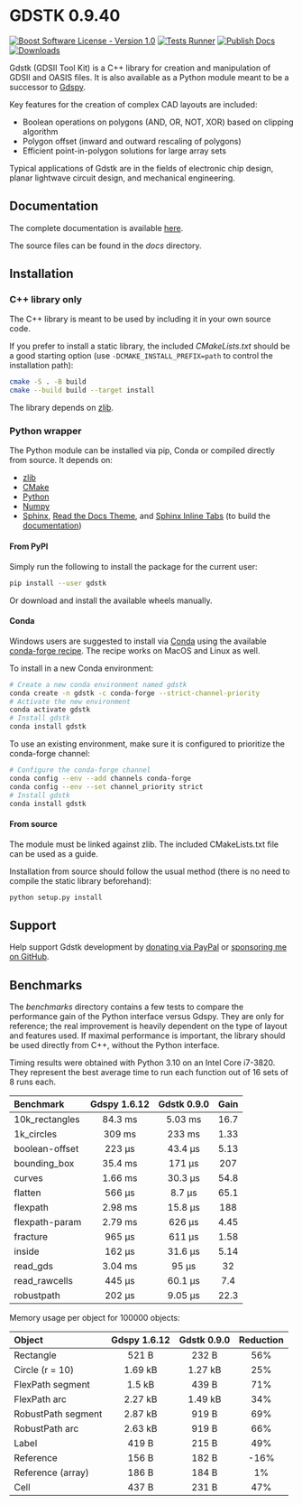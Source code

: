 # GDSTK 0.9.40

[![Boost Software License - Version 1.0](https://img.shields.io/github/license/heitzmann/gdstk.svg)](https://www.boost.org/LICENSE_1_0.txt)
[![Tests Runner](https://github.com/heitzmann/gdstk/workflows/Tests%20Runner/badge.svg)](https://github.com/heitzmann/gdstk/actions)
[![Publish Docs](https://github.com/heitzmann/gdstk/workflows/Publish%20Docs/badge.svg)](http://heitzmann.github.io/gdstk)
[![Downloads](https://img.shields.io/github/downloads/heitzmann/gdstk/total.svg)](https://github.com/heitzmann/gdstk/releases)

Gdstk (GDSII Tool Kit) is a C++ library for creation and manipulation of GDSII and OASIS files.
It is also available as a Python module meant to be a successor to [Gdspy](https://github.com/heitzmann/gdspy).

Key features for the creation of complex CAD layouts are included:

* Boolean operations on polygons (AND, OR, NOT, XOR) based on clipping algorithm
* Polygon offset (inward and outward rescaling of polygons)
* Efficient point-in-polygon solutions for large array sets

Typical applications of Gdstk are in the fields of electronic chip design, planar lightwave circuit design, and mechanical engineering.


## Documentation

The complete documentation is available [here](http://heitzmann.github.io/gdstk).

The source files can be found in the _docs_ directory.


## Installation

### C++ library only

The C++ library is meant to be used by including it in your own source code.

If you prefer to install a static library, the included _CMakeLists.txt_ should be a good starting option (use `-DCMAKE_INSTALL_PREFIX=path` to control the installation path):

```sh
cmake -S . -B build
cmake --build build --target install
```

The library depends on [zlib](https://zlib.net/).

### Python wrapper

The Python module can be installed via pip, Conda or compiled directly from source.
It depends on:

* [zlib](https://zlib.net/)
* [CMake](https://cmake.org/)
* [Python](https://www.python.org/)
* [Numpy](https://numpy.org/)
* [Sphinx](https://www.sphinx-doc.org/), [Read the Docs Theme](https://sphinx-rtd-theme.readthedocs.io/), and [Sphinx Inline Tabs](https://sphinx-inline-tabs.readthedocs.io/) (to build the [documentation](http://heitzmann.github.io/gdstk))

#### From PyPI

Simply run the following to install the package for the current user:

```sh
pip install --user gdstk
```

Or download and install the available wheels manually.

#### Conda

Windows users are suggested to install via [Conda](https://www.anaconda.com/) using the available [conda-forge recipe](https://github.com/conda-forge/gdstk-feedstock).
The recipe works on MacOS and Linux as well.

To install in a new Conda environment:

```sh
# Create a new conda environment named gdstk
conda create -n gdstk -c conda-forge --strict-channel-priority
# Activate the new environment
conda activate gdstk
# Install gdstk
conda install gdstk
```

To use an existing environment, make sure it is configured to prioritize the conda-forge channel:

```sh
# Configure the conda-forge channel
conda config --env --add channels conda-forge
conda config --env --set channel_priority strict
# Install gdstk
conda install gdstk
```

#### From source

The module must be linked against zlib.
The included CMakeLists.txt file can be used as a guide.

Installation from source should follow the usual method (there is no need to compile the static library beforehand):

```sh
python setup.py install
```

## Support

Help support Gdstk development by [donating via PayPal](https://www.paypal.com/cgi-bin/webscr?cmd=_s-xclick&hosted_button_id=JD2EUE2WPPBQQ) or [sponsoring me on GitHub](https://github.com/sponsors/heitzmann).


## Benchmarks

The _benchmarks_ directory contains a few tests to compare the performance gain of the Python interface versus Gdspy.
They are only for reference; the real improvement is heavily dependent on the type of layout and features used.
If maximal performance is important, the library should be used directly from C++, without the Python interface.

Timing results were obtained with Python 3.10 on an Intel Core i7-3820.
They represent the best average time to run each function out of 16 sets of 8 runs each.

| Benchmark        |   Gdspy 1.6.12   |   Gdstk 0.9.0    |   Gain   |
| :--------------- | :--------------: | :--------------: | :------: |
| 10k_rectangles   |     84.3 ms      |     5.03 ms      |   16.7   |
| 1k_circles       |      309 ms      |      233 ms      |   1.33   |
| boolean-offset   |      223 μs      |     43.4 μs      |   5.13   |
| bounding_box     |     35.4 ms      |      171 μs      |   207    |
| curves           |     1.66 ms      |     30.3 μs      |   54.8   |
| flatten          |      566 μs      |      8.7 μs      |   65.1   |
| flexpath         |     2.98 ms      |     15.8 μs      |   188    |
| flexpath-param   |     2.79 ms      |      626 μs      |   4.45   |
| fracture         |      965 μs      |      611 μs      |   1.58   |
| inside           |      162 μs      |     31.6 μs      |   5.14   |
| read_gds         |     3.04 ms      |      95 μs       |    32    |
| read_rawcells    |      445 μs      |     60.1 μs      |   7.4    |
| robustpath       |      202 μs      |     9.05 μs      |   22.3   |

Memory usage per object for 100000 objects:

| Object               |   Gdspy 1.6.12   |   Gdstk 0.9.0    | Reduction |
| :------------------- | :--------------: | :--------------: | :-------: |
| Rectangle            |      521 B       |      232 B       |    56%    |
| Circle (r = 10)      |     1.69 kB      |     1.27 kB      |    25%    |
| FlexPath segment     |      1.5 kB      |      439 B       |    71%    |
| FlexPath arc         |     2.27 kB      |     1.49 kB      |    34%    |
| RobustPath segment   |     2.87 kB      |      919 B       |    69%    |
| RobustPath arc       |     2.63 kB      |      919 B       |    66%    |
| Label                |      419 B       |      215 B       |    49%    |
| Reference            |      156 B       |      182 B       |    -16%   |
| Reference (array)    |      186 B       |      184 B       |     1%    |
| Cell                 |      437 B       |      231 B       |    47%    |
